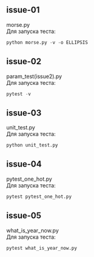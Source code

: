 ## issue-01

morse.py   
Для запуска теста:
```python
python morse.py -v -o ELLIPSIS
```
## issue-02
param_test(issue2).py  
Для запуска теста:
```python
pytest -v
```

## issue-03
unit_test.py  
Для запуска теста:
```python
python unit_test.py
```

## issue-04
pytest_one_hot.py  
Для запуска теста:
```python
pytest pytest_one_hot.py
```

## issue-05  
what_is_year_now.py  
Для запуска теста:
```python
pytest what_is_year_now.py
```

